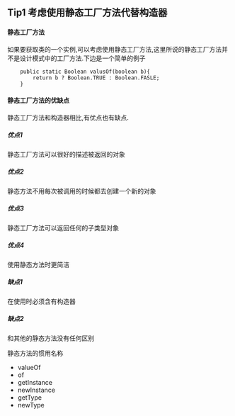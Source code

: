 ## Tip1 考虑使用静态工厂方法代替构造器

#### 静态工厂方法
如果要获取类的一个实例,可以考虑使用静态工厂方法,这里所说的静态工厂方法并不是设计模式中的工厂方法.下边是一个简单的例子
	
    	public static Boolean valusOf(boolean b){
        	return b ? Boolean.TRUE : Boolean.FASLE;
        }
        
  #### 静态工厂方法的优缺点      
  静态工厂方法和构造器相比,有优点也有缺点.
  
  ##### 优点1 
  静态工厂方法可以很好的描述被返回的对象
  ##### 优点2 
  静态方法不用每次被调用的时候都去创建一个新的对象
  ##### 优点3 
  静态工厂方法可以返回任何的子类型对象
  ##### 优点4
  使用静态方法时更简洁
  
  ##### 缺点1
  在使用时必须含有构造器
  ##### 缺点2
  和其他的静态方法没有任何区别
  
  静态方法的惯用名称
  - valueOf
  - of
  - getInstance
  - newInstance
  - getType
  - newType
 
 